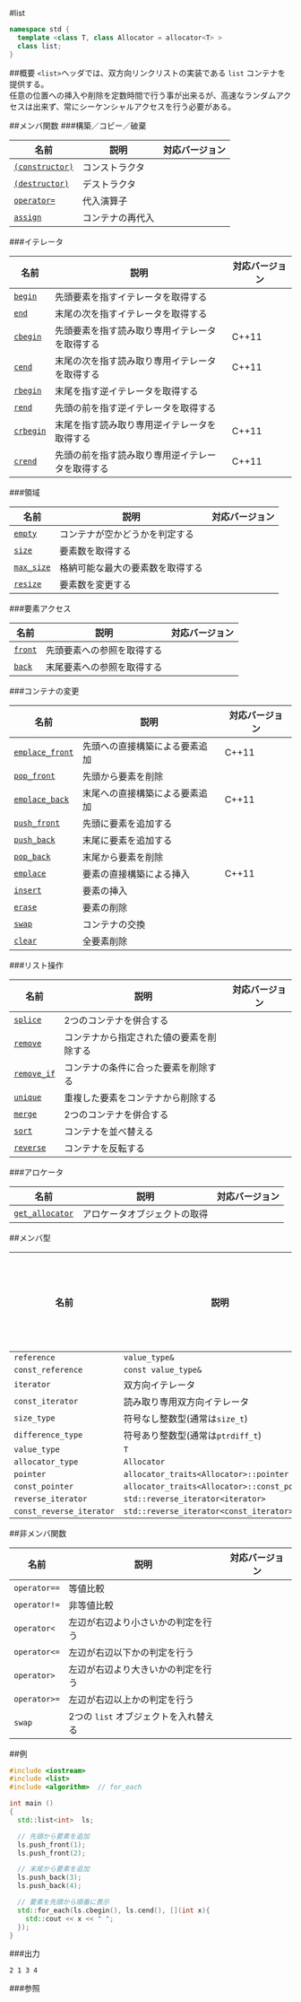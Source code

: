 #list
```cpp
namespace std {
  template <class T, class Allocator = allocator<T> >
  class list;
}
```

##概要
`<list>`ヘッダでは、双方向リンクリストの実装である `list` コンテナを提供する。  
任意の位置への挿入や削除を定数時間で行う事が出来るが、高速なランダムアクセスは出来ず、常にシーケンシャルアクセスを行う必要がある。


##メンバ関数
###構築／コピー／破棄

| 名前 | 説明 | 対応バージョン |
|-----------------------------------|----------------|-------|
| [`(constructor)`](./list/list.md) | コンストラクタ | |
| [`(destructor)`](./list/-list.md) | デストラクタ | |
| [`operator=`](./list/op_assign.md) | 代入演算子 | |
| [`assign`](./list/assign.md) | コンテナの再代入 | |


###イテレータ

| 名前 | 説明 | 対応バージョン |
|--------------------------------|----------------|-------|
| [`begin`](./list/begin.md)     | 先頭要素を指すイテレータを取得する               | |
| [`end`](./list/end.md)         | 末尾の次を指すイテレータを取得する               | |
| [`cbegin`](./list/cbegin.md)   | 先頭要素を指す読み取り専用イテレータを取得する   | C++11 |
| [`cend`](./list/cend.md)       | 末尾の次を指す読み取り専用イテレータを取得する   | C++11 |
| [`rbegin`](./list/rbegin.md)   | 末尾を指す逆イテレータを取得する                 | |
| [`rend`](./list/rend.md)       | 先頭の前を指す逆イテレータを取得する             | |
| [`crbegin`](./list/crbegin.md) | 末尾を指す読み取り専用逆イテレータを取得する     | C++11 |
| [`crend`](./list/crend.md)     | 先頭の前を指す読み取り専用逆イテレータを取得する | C++11 |


###領域

| 名前 | 説明 | 対応バージョン |
|----------------------------------|----------------------------------|-------|
| [`empty`](./list/empty.md)       | コンテナが空かどうかを判定する   | |
| [`size`](./list/size.md)         | 要素数を取得する                 | |
| [`max_size`](./list/max_size.md) | 格納可能な最大の要素数を取得する | |
| [`resize`](./list/resize.md)     | 要素数を変更する                 | |


###要素アクセス

| 名前 | 説明 | 対応バージョン |
|----------------------------|----------------------------|-------|
| [`front`](./list/front.md) | 先頭要素への参照を取得する | |
| [`back`](./list/back.md)   | 末尾要素への参照を取得する | |


###コンテナの変更

| 名前 | 説明 | 対応バージョン |
|-----------------|--------------------------------|-------|
| [`emplace_front`](./list/emplace_front.md) | 先頭への直接構築による要素追加 | C++11 |
| [`pop_front`](./list/pop_front.md)         | 先頭から要素を削除             | |
| [`emplace_back`](./list/emplace_back.md)   | 末尾への直接構築による要素追加 | C++11 |
| [`push_front`](./list/push_front.md)       | 先頭に要素を追加する           | |
| [`push_back`](./list/push_back.md)         | 末尾に要素を追加する           | |
| [`pop_back`](./list/pop_back.md)           | 末尾から要素を削除             | |
| [`emplace`](./list/emplace.md)             | 要素の直接構築による挿入       | C++11 |
| [`insert`](./list/insert.md)               | 要素の挿入                     | |
| [`erase`](./list/erase.md)                 | 要素の削除                     | |
| [`swap`](./list/swap.md)                   | コンテナの交換                 | |
| [`clear`](./list/clear.md)                 | 全要素削除                     | |


###リスト操作

| 名前 | 説明 | 対応バージョン |
|------------------------------------|------------------------------------------|-------|
| [`splice`](./list/splice.md)       | 2つのコンテナを併合する                  | |
| [`remove`](./list/remove.md)       | コンテナから指定された値の要素を削除する | |
| [`remove_if`](./list/remove_if.md) | コンテナの条件に合った要素を削除する     | |
| [`unique`](./list/unique.md)       | 重複した要素をコンテナから削除する       | |
| [`merge`](./list/merge.md)         | 2つのコンテナを併合する                  | |
| [`sort`](./list/sort.md)           | コンテナを並べ替える                     | |
| [`reverse`](./list/reverse.md)     | コンテナを反転する                       | |


###アロケータ

| 名前 | 説明 | 対応バージョン |
|--------------------------------------------|------------------------------|-------|
| [`get_allocator`](./list/get_allocator.md) | アロケータオブジェクトの取得 | |


##メンバ型

| 名前 | 説明 | 対応バージョン |
|--------------------------|------------------------------|-------|
| `reference`              | `value_type&` | |
| `const_reference`        | `const value_type&` | |
| `iterator`               | 双方向イテレータ | |
| `const_iterator`         | 読み取り専用双方向イテレータ | |
| `size_type`              | 符号なし整数型(通常は`size_t`) | |
| `difference_type`        | 符号あり整数型(通常は`ptrdiff_t`) | |
| `value_type`             | `T` | |
| `allocator_type`         | `Allocator` | |
| `pointer`                | `allocator_traits<Allocator>::pointer` | |
| `const_pointer`          | `allocator_traits<Allocator>::const_pointer` | |
| `reverse_iterator`       | `std::reverse_iterator<iterator>` | |
| `const_reverse_iterator` | `std::reverse_iterator<const_iterator>` | |


##非メンバ関数

| 名前 | 説明 | 対応バージョン |
|--------------|------------------------------|-------|
| `operator==` | 等値比較 | |
| `operator!=` | 非等値比較 | |
| `operator<`  | 左辺が右辺より小さいかの判定を行う | |
| `operator<=` | 左辺が右辺以下かの判定を行う | |
| `operator>`  | 左辺が右辺より大きいかの判定を行う | |
| `operator>=` | 左辺が右辺以上かの判定を行う | |
| `swap`       | 2つの `list` オブジェクトを入れ替える | |


##例
```cpp
#include <iostream>
#include <list>
#include <algorithm>  // for_each

int main ()
{
  std::list<int>  ls;

  // 先頭から要素を追加
  ls.push_front(1);
  ls.push_front(2);

  // 末尾から要素を追加
  ls.push_back(3);
  ls.push_back(4);

  // 要素を先頭から順番に表示
  std::for_each(ls.cbegin(), ls.cend(), [](int x){
    std::cout << x << " ";
  });
}
```

###出力
```
2 1 3 4 
```

###参照


